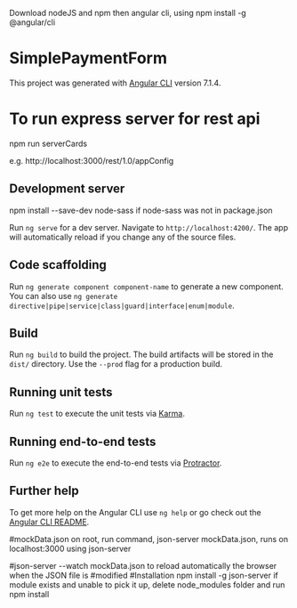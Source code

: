 Download nodeJS and npm then angular cli, using npm install -g @angular/cli

# SimplePaymentForm

This project was generated with [Angular CLI](https://github.com/angular/angular-cli) version 7.1.4.

# To run express server for rest api
npm run serverCards

e.g. http://localhost:3000/rest/1.0/appConfig

## Development server

npm install --save-dev node-sass if node-sass was not in package.json

Run `ng serve` for a dev server. Navigate to `http://localhost:4200/`. The app will automatically reload if you change any of the source files.

## Code scaffolding

Run `ng generate component component-name` to generate a new component. You can also use `ng generate directive|pipe|service|class|guard|interface|enum|module`.

## Build

Run `ng build` to build the project. The build artifacts will be stored in the `dist/` directory. Use the `--prod` flag for a production build.

## Running unit tests

Run `ng test` to execute the unit tests via [Karma](https://karma-runner.github.io).

## Running end-to-end tests

Run `ng e2e` to execute the end-to-end tests via [Protractor](http://www.protractortest.org/).

## Further help

To get more help on the Angular CLI use `ng help` or go check out the [Angular CLI README](https://github.com/angular/angular-cli/blob/master/README.md).


#mockData.json
on root, run command, json-server mockData.json, runs on localhost:3000 using  json-server 

#json-server --watch mockData.json to reload automatically the browser when the JSON file is #modified
#Installation npm install -g json-server
if module exists and unable to pick it up, delete node_modules folder and run npm install 

